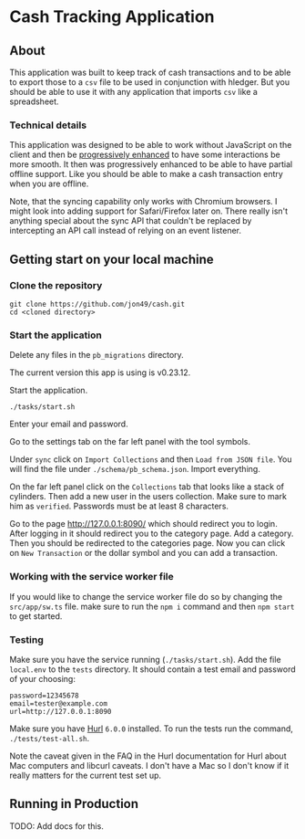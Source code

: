 # Cash Tracking Application

## About

This application was built to keep track of cash transactions and to be able to
export those to a `csv` file to be used in conjunction with hledger. But you
should be able to use it with any application that imports `csv` like a
spreadsheet.

### Technical details

This application was designed to be able to work without JavaScript on the
client and then be [progressively
enhanced](https://developer.mozilla.org/en-US/docs/Glossary/Progressive_Enhancement)
to have some interactions be more smooth. It then was progressively enhanced to
be able to have partial offline support. Like you should be able to make a cash
transaction entry when you are offline.

Note, that the syncing capability only works with Chromium browsers. I might
look into adding support for Safari/Firefox later on. There really isn't
anything special about the sync API that couldn't be replaced by intercepting an
API call instead of relying on an event listener.

## Getting start on your local machine

### Clone the repository

```
git clone https://github.com/jon49/cash.git
cd <cloned directory>
```

### Start the application

Delete any files in the `pb_migrations` directory.

The current version this app is using is v0.23.12.

Start the application.

```
./tasks/start.sh
```

Enter your email and password.

Go to the settings tab on the far left panel with the tool symbols.

Under `sync` click on `Import Collections` and then `Load from JSON file`. You
will find the file under `./schema/pb_schema.json`. Import everything.

On the far left panel click on the `Collections` tab that looks like a stack of
cylinders. Then add a new user in the users collection. Make sure to mark him as
`verified`. Passwords must be at least 8 characters.

Go to the page <http://127.0.0.1:8090/> which should redirect you to login.
After logging in it should redirect you to the category page. Add a category.
Then you should be redirected to the categories page. Now you can click on `New
Transaction` or the dollar symbol and you can add a transaction.

### Working with the service worker file

If you would like to change the service worker file do so by changing the
`src/app/sw.ts` file. make sure to run the `npm i` command and then `npm start`
to get started.

### Testing

Make sure you have the service running (`./tasks/start.sh`). Add the file
`local.env` to the `tests` directory. It should contain a test email and
password of your choosing:

```env
password=12345678
email=tester@example.com
url=http://127.0.0.1:8090
```

Make sure you have [Hurl](https://hurl.dev/) `6.0.0` installed. To run the tests
run the command, `./tests/test-all.sh`.

Note the caveat given in the FAQ in the Hurl documentation for Hurl about Mac
computers and libcurl caveats. I don't have a Mac so I don't know if it really
matters for the current test set up.

## Running in Production

TODO: Add docs for this.
